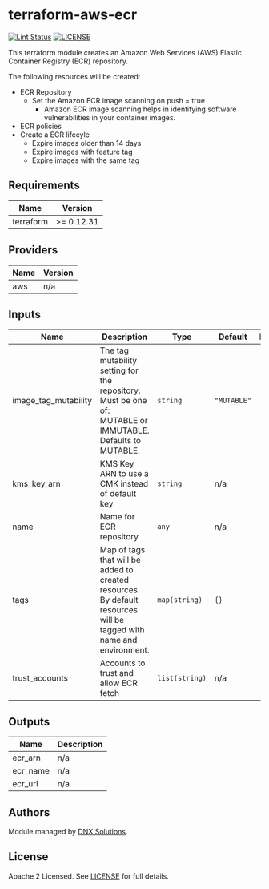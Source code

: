 # terraform-aws-ecr

[![Lint Status](https://github.com/DNXLabs/terraform-aws-ecr/workflows/Lint/badge.svg)](https://github.com/DNXLabs/terraform-aws-ecr/actions)
[![LICENSE](https://img.shields.io/github/license/DNXLabs/terraform-aws-ecr)](https://github.com/DNXLabs/terraform-aws-ecr/blob/master/LICENSE)

This terraform module creates an Amazon Web Services (AWS) Elastic Container Registry (ECR) repository.

The following resources will be created:

 - ECR Repository
   - Set the Amazon ECR image scanning on push  = true
      - Amazon ECR image scanning helps in identifying software vulnerabilities in your container images.
 - ECR policies
 - Create a ECR lifecyle
    - Expire images older than 14 days
    - Expire images with feature tag
    - Expire images with the same tag

<!--- BEGIN_TF_DOCS --->

## Requirements

| Name | Version |
|------|---------|
| terraform | >= 0.12.31 |

## Providers

| Name | Version |
|------|---------|
| aws | n/a |

## Inputs

| Name | Description | Type | Default | Required |
|------|-------------|------|---------|:--------:|
| image\_tag\_mutability | The tag mutability setting for the repository. Must be one of: MUTABLE or IMMUTABLE. Defaults to MUTABLE. | `string` | `"MUTABLE"` | no |
| kms\_key\_arn | KMS Key ARN to use a CMK instead of default key | `string` | n/a | yes |
| name | Name for ECR repository | `any` | n/a | yes |
| tags | Map of tags that will be added to created resources. By default resources will be tagged with name and environment. | `map(string)` | `{}` | no |
| trust\_accounts | Accounts to trust and allow ECR fetch | `list(string)` | n/a | yes |

## Outputs

| Name | Description |
|------|-------------|
| ecr\_arn | n/a |
| ecr\_name | n/a |
| ecr\_url | n/a |

<!--- END_TF_DOCS --->

## Authors

Module managed by [DNX Solutions](https://github.com/DNXLabs).

## License

Apache 2 Licensed. See [LICENSE](https://github.com/DNXLabs/terraform-aws-ecr/blob/master/LICENSE) for full details.
